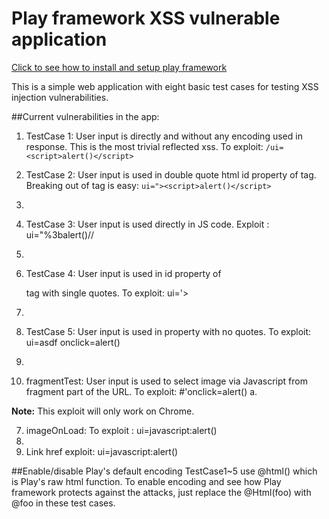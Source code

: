 # Play framework XSS vulnerable application

[Click to see how to install and setup play framework](https://playframework.com/documentation/2.5.x/Installing)

This is a simple web application with eight basic test cases for testing XSS injection vulnerabilities.

##Current vulnerabilities in the app:

1. TestCase 1: User input is directly and without any encoding used in response. This is the most trivial reflected xss.
To exploit: `/ui=<script>alert()</script>`

2. TestCase 2: User input is used in double quote html id property of tag. Breaking out of tag is easy: `ui="><script>alert()</script>`
3. 
3. TestCase 3: User input is used directly in JS code. Exploit : ui="%3balert()//
4. 
4. TestCase 4: User input is used in id property of <p> tag with single quotes. To exploit: ui='><script>alert()</script>
5. 
5. TestCase 5: User input is used in property with no quotes. To exploit: ui=asdf onclick=alert()
6. 
6. fragmentTest: User input is used to select image via Javascript from fragment part of the URL. To exploit: #'onclick=alert() a.

**Note:** This exploit will only work on Chrome.

7. imageOnLoad: To exploit : ui=javascript:alert()
8. 
8. Link href exploit: ui=javascript:alert()

##Enable/disable Play's default encoding
TestCase1~5 use @html() which is Play's raw html function. To enable encoding and see how Play framework protects against the attacks, just
replace the @Html(foo) with @foo in these test cases.
